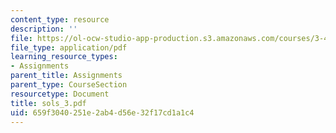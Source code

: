 ```yaml
---
content_type: resource
description: ''
file: https://ol-ocw-studio-app-production.s3.amazonaws.com/courses/3-45-magnetic-materials-spring-2004/659f3040251e2ab4d56e32f17cd1a1c4_sols_3.pdf
file_type: application/pdf
learning_resource_types:
- Assignments
parent_title: Assignments
parent_type: CourseSection
resourcetype: Document
title: sols_3.pdf
uid: 659f3040-251e-2ab4-d56e-32f17cd1a1c4
---
```


